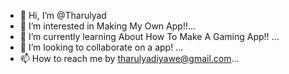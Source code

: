 - 👋 Hi, I’m @Tharulyad
- 👀 I’m interested in Making My Own App!!...
- 🌱 I’m currently learning About How To Make A Gaming App!! ...
- 💞️ I’m looking to collaborate on a app! ...
- 📫 How to reach me by tharulyadiyawe@gmail.com...

<!---
Tharulyad/Tharulyad is a ✨ special ✨ repository because its `README.md` (this file) appears on your GitHub profile.
You can click the Preview link to take a look at your changes.
--->
